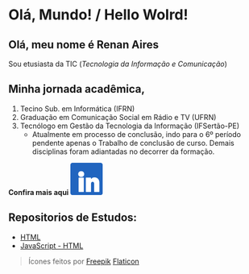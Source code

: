 
# Olá, Mundo! / Hello Wolrd!

## Olá, meu nome é Renan Aires
Sou etusiasta da TIC (_Tecnologia da Informação e Comunicação_)

## Minha jornada acadêmica,
1. Tecino Sub. em Informática (IFRN)
2. Graduação em Comunicação Social em Rádio e TV (UFRN)
3. Tecnólogo em Gestão da Tecnologia da Informação (IFSertão-PE)
    - Atualmente em processo de conclusão, indo para o 6º período pendente apenas o Trabalho de conclusão de curso. Demais disciplinas foram adiantadas no decorrer da formação.

**Confira mais aqui** [![Linkedin]( https://github.com/renanairestic/Ola-Mundo/blob/76fb3fe556f5dca67e3f5cad2dbf81b6cd2d2d85/assets/in.png)](https://www.linkedin.com/in/renan-aires-tic/ "Conecte-se")


## Repositorios de Estudos:

*  [HTML](https://github.com/renanairestic/Ola-Mundo/blob/826807113dbd0bb34e4bea2d6da156b93b00c0fd/site-exemplos/html/index.html 'Acesse o repositório')
* [JavaScript - HTML](https://github.com/renanairestic/Ola-Mundo/blob/826807113dbd0bb34e4bea2d6da156b93b00c0fd/site-exemplos/js/index.html 'Acesse o repositório')

> Ícones feitos por [Freepik](https://www.flaticon.com/br/autores/freepik "Freepik") [Flaticon](https://www.flaticon.com/br/ "www.flaticon.com") 
